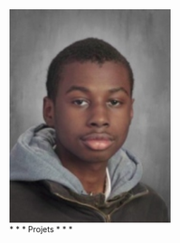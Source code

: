 <section id="section-Expo" class="Expo"> 
  <img src="8626f4a9-f60a-4198-b2f0-02b9067687d1.jpeg" width="285"/>

</section>
* * * Projets * * *
